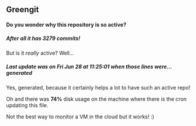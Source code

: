 ## Greengit

#### Do you wonder why this repository is so active?

##### After all it has 3279 commits!

But is it *really* active? Well...

##### Last update was on Fri Jun 28 at 11:25:01 when those lines were... generated

Yes, generated, because it certainly helps a lot to have such an active repo!

Oh and there was **74%** disk usage on the machine
where there is the cron updating this file.

Not the best way to monitor a VM in the cloud but it works! :)
